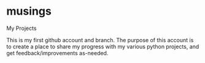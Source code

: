 # musings
My Projects

This is my first github account and branch.  The purpose of this account is to create a place to share my progress with my various python projects, and get feedback/improvements as-needed.
